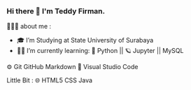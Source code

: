 ### Hi there 👋 I'm Teddy Firman.

👨🏻‍💻  about me :

- :mortar_board: I’m Studying at State University of Surabaya 
- 🧑‍💻 I’m currently learning: :snake: Python || 🪐 Jupyter || MySQL

⚙️   Git GitHub Markdown
🔧   Visual Studio Code

Little Bit :
🌐   HTML5 CSS Java 

